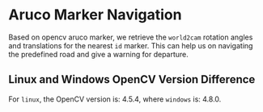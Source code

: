 # Aruco Marker Navigation

Based on opencv aruco marker, we retrieve the `world2cam` rotation angles and translations for the nearest `id` marker. 
This can help us on navigating the predefined road and give a warning for departure.

## Linux and Windows OpenCV Version Difference
For `linux`, the OpenCV version is: 4.5.4, where `windows` is: 4.8.0.